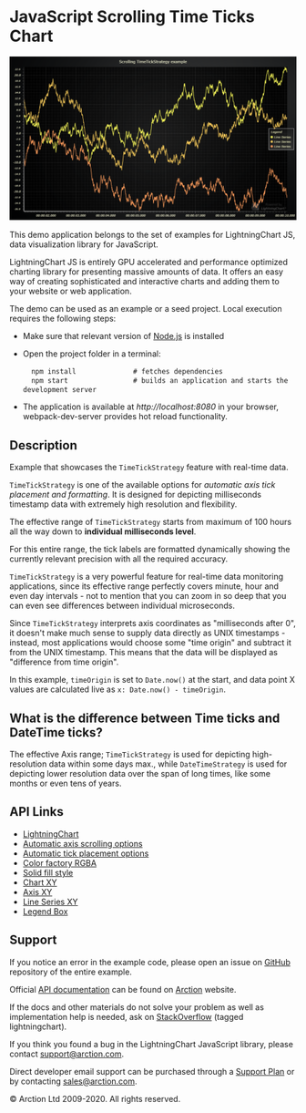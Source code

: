 # JavaScript Scrolling Time Ticks Chart

![JavaScript Scrolling Time Ticks Chart](timeTickStrategyScrolling.png)

This demo application belongs to the set of examples for LightningChart JS, data visualization library for JavaScript.

LightningChart JS is entirely GPU accelerated and performance optimized charting library for presenting massive amounts of data. It offers an easy way of creating sophisticated and interactive charts and adding them to your website or web application.

The demo can be used as an example or a seed project. Local execution requires the following steps:

- Make sure that relevant version of [Node.js](https://nodejs.org/en/download/) is installed
- Open the project folder in a terminal:

        npm install              # fetches dependencies
        npm start                # builds an application and starts the development server

- The application is available at *http://localhost:8080* in your browser, webpack-dev-server provides hot reload functionality.


## Description

Example that showcases the `TimeTickStrategy` feature with real-time data.

`TimeTickStrategy` is one of the available options for *automatic axis tick placement and formatting*. It is designed for depicting milliseconds timestamp data with extremely high resolution and flexibility.

The effective range of `TimeTickStrategy` starts from maximum of 100 hours all the way down to **individual milliseconds level**.

For this entire range, the tick labels are formatted dynamically showing the currently relevant precision with all the required accuracy.

`TimeTickStrategy` is a very powerful feature for real-time data monitoring applications, since its effective range perfectly covers minute, hour and even day intervals - not to mention that you can zoom in so deep that you can even see differences between individual microseconds.

Since `TimeTickStrategy` interprets axis coordinates as "milliseconds after 0", it doesn't make much sense to supply data directly as UNIX timestamps - instead, most applications would choose some "time origin" and subtract it from the UNIX timestamp. This means that the data will be displayed as "difference from time origin".

In this example, `timeOrigin` is set to `Date.now()` at the start, and data point X values are calculated live as `x: Date.now() - timeOrigin`.

## What is the difference between Time ticks and DateTime ticks?

The effective Axis range; `TimeTickStrategy` is used for depicting high-resolution data within some days max., while `DateTimeStrategy` is used for depicting lower resolution data over the span of long times, like some months or even tens of years.


## API Links

* [LightningChart]
* [Automatic axis scrolling options]
* [Automatic tick placement options]
* [Color factory RGBA]
* [Solid fill style]
* [Chart XY]
* [Axis XY]
* [Line Series XY]
* [Legend Box]


## Support

If you notice an error in the example code, please open an issue on [GitHub][0] repository of the entire example.

Official [API documentation][1] can be found on [Arction][2] website.

If the docs and other materials do not solve your problem as well as implementation help is needed, ask on [StackOverflow][3] (tagged lightningchart).

If you think you found a bug in the LightningChart JavaScript library, please contact support@arction.com.

Direct developer email support can be purchased through a [Support Plan][4] or by contacting sales@arction.com.

[0]: https://github.com/Arction/
[1]: https://www.arction.com/lightningchart-js-api-documentation/
[2]: https://www.arction.com
[3]: https://stackoverflow.com/questions/tagged/lightningchart
[4]: https://www.arction.com/support-services/

© Arction Ltd 2009-2020. All rights reserved.


[LightningChart]: https://www.arction.com/lightningchart-js-api-documentation/v3.4.0/interfaces/lightningchart.html
[Automatic axis scrolling options]: https://www.arction.com/lightningchart-js-api-documentation/v3.4.0/globals.html#axisscrollstrategies
[Automatic tick placement options]: https://www.arction.com/lightningchart-js-api-documentation/v3.4.0/globals.html#axistickstrategies
[Color factory RGBA]: https://www.arction.com/lightningchart-js-api-documentation/v3.4.0/globals.html#colorrgba
[Solid fill style]: https://www.arction.com/lightningchart-js-api-documentation/v3.4.0/classes/solidfill.html
[Chart XY]: https://www.arction.com/lightningchart-js-api-documentation/v3.4.0/classes/chartxy.html
[Axis XY]: https://www.arction.com/lightningchart-js-api-documentation/v3.4.0/classes/axis.html
[Line Series XY]: https://www.arction.com/lightningchart-js-api-documentation/v3.4.0/classes/lineseries.html
[Legend Box]: https://www.arction.com/lightningchart-js-api-documentation/v3.4.0/classes/chartxy.html#addlegendbox


